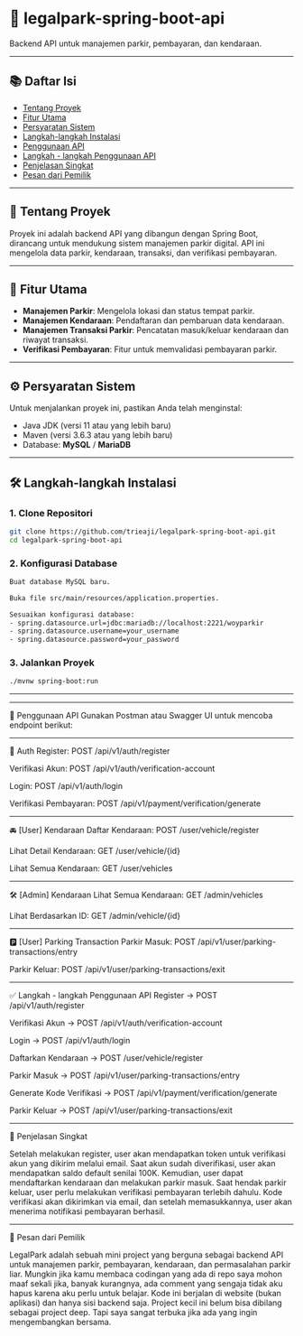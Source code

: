 # 🚗 legalpark-spring-boot-api

Backend API untuk manajemen parkir, pembayaran, dan kendaraan.

---

## 📚 Daftar Isi
- [Tentang Proyek](#tentang-proyek)
- [Fitur Utama](#fitur-utama)
- [Persyaratan Sistem](#persyaratan-sistem)
- [Langkah-langkah Instalasi](#langkah-langkah-instalasi)
- [Penggunaan API](#penggunaan-api)
- [Langkah - langkah Penggunaan API](#langkah---langkah-penggunaan-api)
- [Penjelasan Singkat](#penjelasan-singkat)
- [Pesan dari Pemilik](#pesan-dari-pemilik)

---

## 📌 Tentang Proyek

Proyek ini adalah backend API yang dibangun dengan Spring Boot, dirancang untuk mendukung sistem manajemen parkir digital. API ini mengelola data parkir, kendaraan, transaksi, dan verifikasi pembayaran.

---

## 🚀 Fitur Utama

- **Manajemen Parkir**: Mengelola lokasi dan status tempat parkir.
- **Manajemen Kendaraan**: Pendaftaran dan pembaruan data kendaraan.
- **Manajemen Transaksi Parkir**: Pencatatan masuk/keluar kendaraan dan riwayat transaksi.
- **Verifikasi Pembayaran**: Fitur untuk memvalidasi pembayaran parkir.

---

## ⚙️ Persyaratan Sistem

Untuk menjalankan proyek ini, pastikan Anda telah menginstal:

- Java JDK (versi 11 atau yang lebih baru)
- Maven (versi 3.6.3 atau yang lebih baru)
- Database: **MySQL** / **MariaDB**

---

## 🛠️ Langkah-langkah Instalasi

### 1. Clone Repositori
```bash
git clone https://github.com/trieaji/legalpark-spring-boot-api.git
cd legalpark-spring-boot-api
```

### 2. Konfigurasi Database
```bash
Buat database MySQL baru.

Buka file src/main/resources/application.properties.

Sesuaikan konfigurasi database:
- spring.datasource.url=jdbc:mariadb://localhost:2221/woyparkir
- spring.datasource.username=your_username
- spring.datasource.password=your_password
```

### 3. Jalankan Proyek
```bash
./mvnw spring-boot:run
```




---
---

🔗 Penggunaan API
Gunakan Postman atau Swagger UI untuk mencoba endpoint berikut:


---
🔐 Auth
Register: POST /api/v1/auth/register

Verifikasi Akun: POST /api/v1/auth/verification-account

Login: POST /api/v1/auth/login

Verifikasi Pembayaran: POST /api/v1/payment/verification/generate

---



🚘 [User] Kendaraan
Daftar Kendaraan: POST /user/vehicle/register

Lihat Detail Kendaraan: GET /user/vehicle/{id}

Lihat Semua Kendaraan: GET /user/vehicles

---



🛠️ [Admin] Kendaraan
Lihat Semua Kendaraan: GET /admin/vehicles

Lihat Berdasarkan ID: GET /admin/vehicle/{id}

---



🅿️ [User] Parking Transaction
Parkir Masuk: POST /api/v1/user/parking-transactions/entry

Parkir Keluar: POST /api/v1/user/parking-transactions/exit

---




✅ Langkah - langkah Penggunaan API
Register → POST /api/v1/auth/register

Verifikasi Akun → POST /api/v1/auth/verification-account

Login → POST /api/v1/auth/login

Daftarkan Kendaraan → POST /user/vehicle/register

Parkir Masuk → POST /api/v1/user/parking-transactions/entry

Generate Kode Verifikasi → POST /api/v1/payment/verification/generate

Parkir Keluar → POST /api/v1/user/parking-transactions/exit

---




📝 Penjelasan Singkat 

Setelah melakukan register, user akan mendapatkan token untuk verifikasi akun yang dikirim melalui email.
Saat akun sudah diverifikasi, user akan mendapatkan saldo default senilai 100K.
Kemudian, user dapat mendaftarkan kendaraan dan melakukan parkir masuk.
Saat hendak parkir keluar, user perlu melakukan verifikasi pembayaran terlebih dahulu.
Kode verifikasi akan dikirimkan via email, dan setelah memasukkannya, user akan menerima notifikasi pembayaran berhasil.

---




💬 Pesan dari Pemilik

LegalPark adalah sebuah mini project yang berguna sebagai backend API untuk manajemen parkir, pembayaran, kendaraan, dan permasalahan parkir liar.
Mungkin jika kamu membaca codingan yang ada di repo saya mohon maaf sekali jika, banyak kurangnya, ada comment yang sengaja tidak aku hapus karena aku perlu untuk belajar.
Kode ini berjalan di website (bukan aplikasi) dan hanya sisi backend saja.
Project kecil ini belum bisa dibilang sebagai project deep. Tapi saya sangat terbuka jika ada yang ingin mengembangkan bersama.
